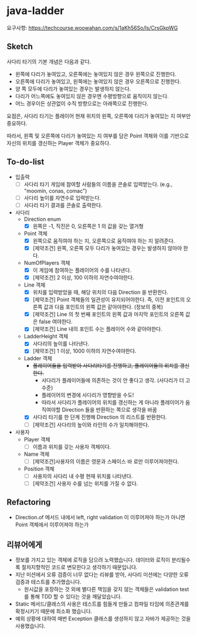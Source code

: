 # java-ladder
요구사항: https://techcourse.woowahan.com/s/1aKh56So/ls/CrsGkpWG

## Sketch
사다리 타기의 기본 개념은 다음과 같다.
- 왼쪽에 다리가 놓여있고, 오른쪽에는 놓여있지 않은 경우 왼쪽으로 진행한다.
- 오른쪽에 다리가 놓여있고, 왼쪽에는 놓여있지 않은 경우 오른쪽으로 진행한다.
- 양 쪽 모두에 다리가 놓여있는 경우는 발생하지 않는다.
- 다리가 어느쪽에도 놓여있지 않은 경우엔 수평방향으로 움직이지 않는다.
- 어느 경우이든 상관없이 수직 방향으로는 아래쪽으로 진행한다.

요점은, 사다리 타기는 플레이어 현재 위치의 왼쪽, 오른쪽에 다리가 놓여있는 지 여부만 중요하다.

따라서, 왼쪽 및 오른쪽에 다리가 놓여있는 지 여부를 담은 Point 객체와 이를 기반으로 자신의 위치를 갱신하는 Player 객체가 중요하다.

## To-do-list
- 입출력
    - [ ] 사다리 타기 게임에 참여할 사람들의 이름을 콘솔로 입력받는다. (e.g., "moomin, conas, comac")
    - [ ] 사다리 높이를 자연수로 입력받는다.
    - [ ] 사다리 타기 결과를 콘솔로 출력한다.
- 사다리
    - Direction enum
        - [x] 왼쪽은 -1, 직진은 0, 오른쪽은 1 의 값을 갖는 열거형
    - Point 객체
        - [x] 왼쪽으로 움직여야 하는 지, 오른쪽으로 움직여야 하는 지 알려준다.
        - [x] [제약조건] 왼쪽, 오른쪽 모두 다리가 놓여있는 경우는 발생하지 않아야 한다.
    - NumOfPlayers 객체
        - [x] 이 게임에 참여하는 플레이어의 수를 나타낸다.
        - [x] [제약조건] 2 이상, 100 이하의 자연수여야한다.
    - Line 객체
        - [x] 위치를 입력받았을 때, 해당 위치의 다음 Direction 을 반환한다.
        - [x] [제약조건] Point 객체들의 일관성이 유지되어야한다. 즉, 이전 포인트의 오른쪽 값과 다음 포인트의 왼쪽 값은 같아야한다. (정보의 중복)
        - [x] [제약조건] Line 의 첫 번째 포인트의 왼쪽 값과 마지막 포인트의 오른쪽 값은 false 여야한다.
        - [x] [제약조건] Line 내의 포인트 수는 플레이어 수와 같아야한다.
    - LadderHeight 객체
        - [x] 사다리의 높이를 나타낸다.
        - [x] [제약조건] 1 이상, 1000 이하의 자연수여야한다.
    - Ladder 객체
        - ~~플레이어들을 입력받아 사다리타기를 진행하고, 플레이어들의 위치를 갱신한다.~~
            - 사다리가 플레이어들에 의존하는 것이 안 좋다고 생각. (사다리가 더 고수준)
            - 플레이어의 변경에 사다리가 영향받을 수도!
            - 따라서 사다리가 플레이어의 위치를 갱신하는 게 아니라 플레이어가 움직여야할 Direction
            들을 반환하는 쪽으로 생각을 바꿈
        - [x] 사다리 타기를 한 단계 진행해 Direction 의 리스트를 반환한다.
        - [ ] [제약조건] 사다리의 높이와 라인의 수가 일치해야한다.
- 사용자
    - Player 객체
        - [ ] 이름과 위치를 갖는 사용자 객체이다.
    - Name 객체
        - [ ] [제약조건]사용자의 이름은 영문과 스페이스 바 로만 이루어져야한다.
    - Position 객체
        - [ ] 사용자의 사다리 내 수평 현재 위치를 나타낸다.
        - [ ] [제약조건] 사용자 수를 넘는 위치를 가질 수 없다.
        
## Refactoring
- Direction.of 메서드 내에서 left, right validation 이 이루어져야 하는가 아니면 
Point 객체에서 이루어져야 하는가

## 리뷰어에게
- 정보를 가지고 있는 객체에 로직을 담으려 노력했습니다. 데이터와 로직이 분리될수록 절차지향적인 
코드로 변모한다고 생각하기 때문입니다.
- 지난 미션에서 오류 검증이 너무 없다는 리뷰를 받아, 사다리 미션에는 다양한 오류 검증과 테스트를 
추가했습니다. 
    - 원시값을 포장하는 것 외에 별다른 책임을 갖지 않는 객체들은 validation test
를 통해 TDD 할 수 있다는 것을 깨달았습니다.
- Static 메서드/클래스의 사용은 테스트를 힘들게 만들고 컴파일 타임에 의존관계를 확정시키기 때문에
최소화 했습니다.
- 예외 상황에 대하여 매번 Exception 클래스를 생성하지 않고 자바가 제공하는 것을 사용했습니다.